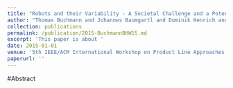 ```yaml
---
title: "Robots and their Variability - A Societal Challenge and a Potential Solution"
author: "Thomas Buchmann and Johannes Baumgartl and Dominik Henrich and Bernhard Westfechtel"
collection: publications
permalink: /publication/2015-BuchmannBHW15.md
excerpt: 'This paper is about '
date: 2015-01-01
venue: '5th IEEE/ACM International Workshop on Product Line Approaches in Software Engineering, PLEASE 2015, Florence, Italy, May 19, 2015'
paperurl: ''
---
```


#Abstract
